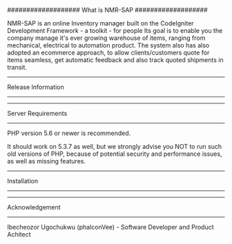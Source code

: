 ###################
What is NMR-SAP
###################

NMR-SAP is an online Inventory manager built on the CodeIgniter Development Framework - a toolkit - for people
Its goal is to enable you the company manage it's ever growing warehouse of items, ranging from mechanical, electrical to automation product.
The system also has also adopted an ecommerce approach, to allow clients/customers quote for items seamless, get automatic feedback and also
track quoted shipments in transit.

*******************
Release Information
*******************

*******************
Server Requirements
*******************

PHP version 5.6 or newer is recommended.

It should work on 5.3.7 as well, but we strongly advise you NOT to run
such old versions of PHP, because of potential security and performance
issues, as well as missing features.

************
Installation
************

***************
Acknowledgement
***************

Ibecheozor Ugochukwu (phalconVee) - Software Developer and Product Achitect
